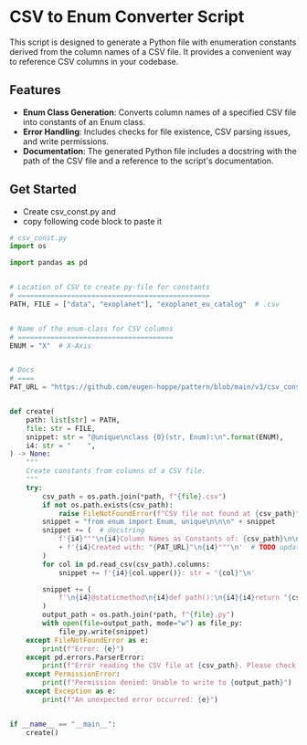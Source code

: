 # CSV to Enum Converter Script

This script is designed to generate a Python file with enumeration constants derived from the column names of a CSV file. It provides a convenient way to reference CSV columns in your codebase.

## Features

- **Enum Class Generation**: Converts column names of a specified CSV file into constants of an Enum class.
- **Error Handling**: Includes checks for file existence, CSV parsing issues, and write permissions.
- **Documentation**: The generated Python file includes a docstring with the path of the CSV file and a reference to the script's documentation.

## Get Started
- Create csv_const.py and 
- copy following code block to paste it

```python
# csv_const.py
import os

import pandas as pd


# Location of CSV to create py-file for constants
# ===============================================
PATH, FILE = ["data", "exoplanet"], "exoplanet_eu_catalog"  # .csv


# Name of the enum-class for CSV columns
# ======================================
ENUM = "X"  # X-Axis


# Docs
# ====
PAT_URL = "https://github.com/eugen-hoppe/pattern/blob/main/v3/csv_const/README.md"


def create(
    path: list[str] = PATH,
    file: str = FILE,
    snippet: str = "@unique\nclass {0}(str, Enum):\n".format(ENUM),
    i4: str = "    ",
) -> None:
    """
    Create constants from columns of a CSV file.
    """
    try:
        csv_path = os.path.join(*path, f"{file}.csv")
        if not os.path.exists(csv_path):
            raise FileNotFoundError(f"CSV file not found at {csv_path}")
        snippet = "from enum import Enum, unique\n\n\n" + snippet
        snippet += (  # docstring
            f'{i4}"""\n{i4}Column Names as Constants of: {csv_path}\n\n'
            + f'{i4}Created with: "{PAT_URL}"\n{i4}"""\n'  # TODO update subpath
        )
        for col in pd.read_csv(csv_path).columns:
            snippet += f'{i4}{col.upper()}: str = "{col}"\n'

        snippet += (
            f'\n{i4}@staticmethod\n{i4}def path():\n{i4}{i4}return "{csv_path}"\n'
        )
        output_path = os.path.join(*path, f"{file}.py")
        with open(file=output_path, mode="w") as file_py:
            file_py.write(snippet)
    except FileNotFoundError as e:
        print(f"Error: {e}")
    except pd.errors.ParserError:
        print(f"Error reading the CSV file at {csv_path}. Please check its format.")
    except PermissionError:
        print(f"Permission denied: Unable to write to {output_path}")
    except Exception as e:
        print(f"An unexpected error occurred: {e}")


if __name__ == "__main__":
    create()

```

